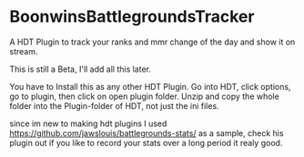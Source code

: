 # BoonwinsBattlegroundsTracker
A HDT Plugin to track your ranks and mmr change of the day and show it on stream.

This is still a Beta, I'll add all this later.

You have to Install this as any other HDT Plugin.
Go into HDT, click options, go to plugin, then click on open plugin folder.
Unzip and copy the whole folder into the Plugin-folder of HDT, not just the ini files.


since im new to making hdt plugins I used https://github.com/jawslouis/battlegrounds-stats/ as a sample, check his plugin out if you like to record your stats over a long period it realy good.
